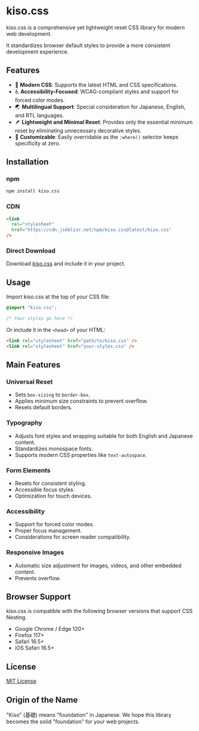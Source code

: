 # kiso.css

kiso.css is a comprehensive yet lightweight reset CSS library for modern web development.

It standardizes browser default styles to provide a more consistent development experience.

## Features

- 🎯 **Modern CSS**: Supports the latest HTML and CSS specifications.
- ♿ **Accessibility-Focused**: WCAG-compliant styles and support for forced color modes.
- 🌏 **Multilingual Support**: Special consideration for Japanese, English, and RTL languages.
- 🪶 **Lightweight and Minimal Reset**: Provides only the essential minimum reset by eliminating unnecessary decorative styles.
- 🔧 **Customizable**: Easily overridable as the `:where()` selector keeps specificity at zero.

## Installation

### npm

```bash
npm install kiso.css
```

### CDN

```html
<link
  rel="stylesheet"
  href="https://cdn.jsdelivr.net/npm/kiso.css@latest/kiso.css"
/>
```

### Direct Download

Download [kiso.css](https://www.google.com/search?q=./kiso.css) and include it in your project.

## Usage

Import kiso.css at the top of your CSS file:

```css
@import "kiso.css";

/* Your styles go here */
```

Or include it in the `<head>` of your HTML:

```html
<link rel="stylesheet" href="path/to/kiso.css" />
<link rel="stylesheet" href="your-styles.css" />
```

## Main Features

### Universal Reset

- Sets `box-sizing` to `border-box`.
- Applies minimum size constraints to prevent overflow.
- Resets default borders.

### Typography

- Adjusts font styles and wrapping suitable for both English and Japanese content.
- Standardizes monospace fonts.
- Supports modern CSS properties like `text-autospace`.

### Form Elements

- Resets for consistent styling.
- Accessible focus styles.
- Optimization for touch devices.

### Accessibility

- Support for forced color modes.
- Proper focus management.
- Considerations for screen reader compatibility.

### Responsive Images

- Automatic size adjustment for images, videos, and other embedded content.
- Prevents overflow.

## Browser Support

kiso.css is compatible with the following browser versions that support CSS Nesting.

- Google Chrome / Edge 120+
- Firefox 117+
- Safari 16.5+
- iOS Safari 16.5+

## License

[MIT License](https://www.google.com/search?q=./LICENSE)

## Origin of the Name

"Kiso" (基礎) means "foundation" in Japanese. We hope this library becomes the solid "foundation" for your web projects.
